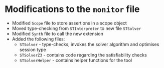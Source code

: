 # Modifications to the `monitor` file

 - Modified `Scope` file to store assertions in a scope object
 - Moved type-checking from `STInterpreter` to new file `STSolver`
 - Modified `Synth` file to call the new extension  
 - Added the following files:
   - `STSolver` - type-checks, invokes the solver algorithm and optimises session type
   - `STSolverZ3` - contains code regarding the satisfiability checks
   - `STSolverHelper` - contains helper functions for the tool

